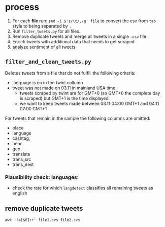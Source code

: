 # process

1. For each **file** run: `sed -i $'s/\t/,/g' file` to convert the csv from `tab` style to being separated by `,` 
2. Run `filter_tweets.py` for all files.
3. Remove duplicate tweets and merge all tweets in a single `.csv` file
4. Enrich tweets with additional data that needs to get scraped
5. analyze sentiment of all tweets

## `filter_and_clean_tweets.py`

Deletes tweets from a file that do not fulfill the following criteria:

- language is en in the twint collumn
- tweet was not made on 03.11 in mainland USA time
    - tweets scraped by twint are for GMT+0 (so GMT+0 the complete day is scraped) but GMT+1 is the time displayed
    - we want to keep tweets made between 03.11 04:00 GMT+1 and 04.11 07:00 GMT+1

For tweets that remain in the sample the following columns are omitted:

- place
- language
- cashtag,
- near 
- geo
- translate
- trans_src
- trans_dest

### Plausibility check: languages:

- check the rate for which `langdetect` classifies all remaining tweets as english

## remove duplicate tweets 

`awk '!a[$0]++' file1.cvs file2.cvs`

